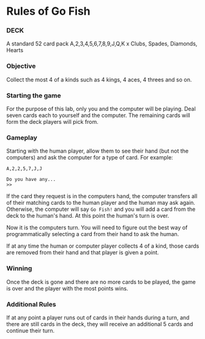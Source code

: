 # Rules of Go Fish

### DECK

A standard 52 card pack
A,2,3,4,5,6,7,8,9,J,Q,K x Clubs, Spades, Diamonds, Hearts

### Objective

Collect the most 4 of a kinds such as 4 kings, 4 aces, 4 threes and so on.

### Starting the game

For the purpose of this lab, only you and the computer will be playing.
Deal seven cards each to yourself and the computer. The remaining cards will form the deck players will pick from.

### Gameplay

Starting with the human player, allow them to see their hand (but not the computers) and ask the computer for a type of card. For example:
```
A,2,2,5,7,J,J

Do you have any...
>>
```

If the card they request is in the computers hand, the computer transfers all of their matching cards to the human player and the human may ask again. Otherwise, the computer will say `Go Fish!` and you will add a card from the deck to the human's hand. At this point the human's turn is over.

Now it is the computers turn. You will need to figure out the best way of programmatically selecting a card from their hand to ask the human.

If at any time the human or computer player collects 4 of a kind, those cards are removed from their hand and that player is given a point.

### Winning

Once the deck is gone and there are no more cards to be played, the game is over and the player with the most points wins.

### Additional Rules

If at any point a player runs out of cards in their hands during a turn, and there are still cards in the deck, they will receive an additional 5 cards and continue their turn. 

